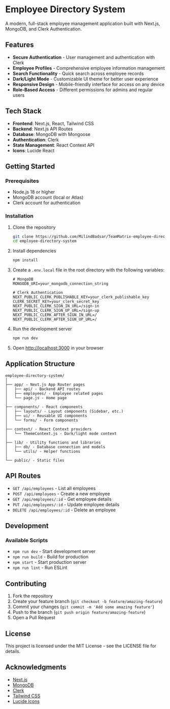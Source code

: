 # Employee Directory System

A modern, full-stack employee management application built with Next.js, MongoDB, and Clerk Authentication.

## Features

- **Secure Authentication** - User management and authentication with Clerk
- **Employee Profiles** - Comprehensive employee information management
- **Search Functionality** - Quick search across employee records
- **Dark/Light Mode** - Customizable UI theme for better user experience
- **Responsive Design** - Mobile-friendly interface for access on any device
- **Role-Based Access** - Different permissions for admins and regular users

## Tech Stack

- **Frontend**: Next.js, React, Tailwind CSS
- **Backend**: Next.js API Routes
- **Database**: MongoDB with Mongoose
- **Authentication**: Clerk
- **State Management**: React Context API
- **Icons**: Lucide React

## Getting Started

### Prerequisites

- Node.js 18 or higher
- MongoDB account (local or Atlas)
- Clerk account for authentication

### Installation

1. Clone the repository

   ```bash
   git clone https://github.com/MilindBadsar/TeamMatrix-employee-directory.git
   cd employee-directory-system
   ```

2. Install dependencies

   ```bash
   npm install
   ```

3. Create a `.env.local` file in the root directory with the following variables:

   ```
   # MongoDB
   MONGODB_URI=your_mongodb_connection_string

   # Clerk Authentication
   NEXT_PUBLIC_CLERK_PUBLISHABLE_KEY=your_clerk_publishable_key
   CLERK_SECRET_KEY=your_clerk_secret_key
   NEXT_PUBLIC_CLERK_SIGN_IN_URL=/sign-in
   NEXT_PUBLIC_CLERK_SIGN_UP_URL=/sign-up
   NEXT_PUBLIC_CLERK_AFTER_SIGN_IN_URL=/
   NEXT_PUBLIC_CLERK_AFTER_SIGN_UP_URL=/
   ```

4. Run the development server

   ```bash
   npm run dev
   ```

5. Open [http://localhost:3000](http://localhost:3000) in your browser

## Application Structure

```
employee-directory-system/
│
├── app/ - Next.js App Router pages
│   ├── api/ - Backend API routes
│   ├── employees/ - Employee related pages
│   └── page.js - Home page
│
├── components/ - React components
│   ├── layouts/ - Layout components (Sidebar, etc.)
│   ├── ui/ - Reusable UI components
│   └── forms/ - Form components
│
├── context/ - React Context providers
│   └── ThemeContext.js - Dark/light mode context
│
├── lib/ - Utility functions and libraries
│   ├── db/ - Database connection and models
│   └── utils/ - Helper functions
│
└── public/ - Static files
```

## API Routes

- `GET /api/employees` - List all employees
- `POST /api/employees` - Create a new employee
- `GET /api/employees/:id` - Get employee details
- `PUT /api/employees/:id` - Update employee details
- `DELETE /api/employees/:id` - Delete an employee

## Development

### Available Scripts

- `npm run dev` - Start development server
- `npm run build` - Build for production
- `npm start` - Start production server
- `npm run lint` - Run ESLint

## Contributing

1. Fork the repository
2. Create your feature branch (`git checkout -b feature/amazing-feature`)
3. Commit your changes (`git commit -m 'Add some amazing feature'`)
4. Push to the branch (`git push origin feature/amazing-feature`)
5. Open a Pull Request

## License

This project is licensed under the MIT License - see the LICENSE file for details.

## Acknowledgments

- [Next.js](https://nextjs.org/)
- [MongoDB](https://www.mongodb.com/)
- [Clerk](https://clerk.dev/)
- [Tailwind CSS](https://tailwindcss.com/)
- [Lucide Icons](https://lucide.dev/)
